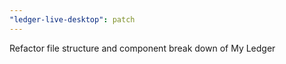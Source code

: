 ```yaml
---
"ledger-live-desktop": patch
---
```


Refactor file structure and component break down of My Ledger
